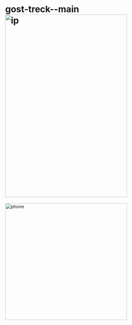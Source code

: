 # gost-treck--main<img width="388" height="582" alt="ip" src="https://github.com/user-attachments/assets/1558d14e-964b-433f-b535-10ba0fc68cdc" />
<img width="388" height="372" alt="phone" src="https://github.com/user-attachments/assets/86279753-0d6f-4645-9cae-90517ef60c62" />
